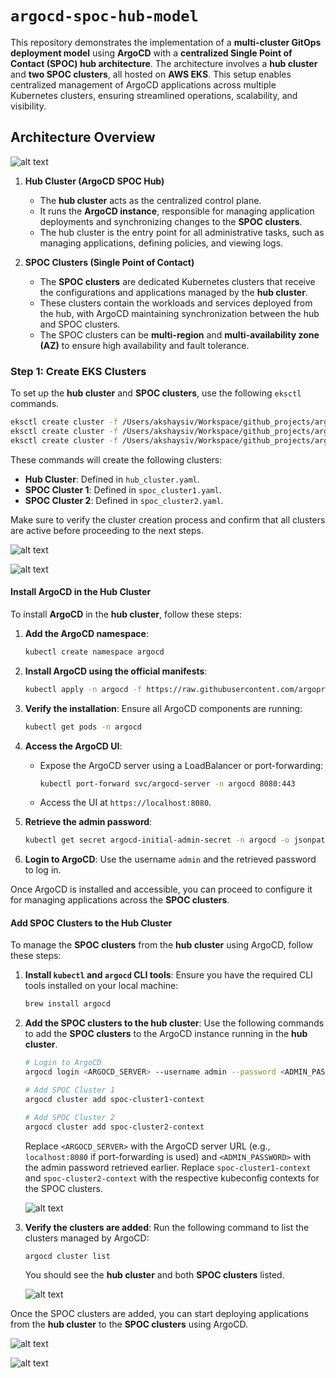 # `argocd-spoc-hub-model`

This repository demonstrates the implementation of a **multi-cluster GitOps deployment model** using **ArgoCD** with a **centralized Single Point of Contact (SPOC) hub architecture**. The architecture involves a **hub cluster** and **two SPOC clusters**, all hosted on **AWS EKS**. This setup enables centralized management of ArgoCD applications across multiple Kubernetes clusters, ensuring streamlined operations, scalability, and visibility.

## Architecture Overview

![alt text](images/image.png)

1. **Hub Cluster (ArgoCD SPOC Hub)**
   - The **hub cluster** acts as the centralized control plane.
   - It runs the **ArgoCD instance**, responsible for managing application deployments and synchronizing changes to the **SPOC clusters**.
   - The hub cluster is the entry point for all administrative tasks, such as managing applications, defining policies, and viewing logs.
   
2. **SPOC Clusters (Single Point of Contact)**
   - The **SPOC clusters** are dedicated Kubernetes clusters that receive the configurations and applications managed by the **hub cluster**.
   - These clusters contain the workloads and services deployed from the hub, with ArgoCD maintaining synchronization between the hub and SPOC clusters.
   - The SPOC clusters can be **multi-region** and **multi-availability zone (AZ)** to ensure high availability and fault tolerance.



### Step 1: Create EKS Clusters

To set up the **hub cluster** and **SPOC clusters**, use the following `eksctl` commands.

```bash
eksctl create cluster -f /Users/akshaysiv/Workspace/github_projects/argocd-spoc-hub-model/eks/hub_cluster.yaml
eksctl create cluster -f /Users/akshaysiv/Workspace/github_projects/argocd-spoc-hub-model/eks/spoc_cluster1.yaml
eksctl create cluster -f /Users/akshaysiv/Workspace/github_projects/argocd-spoc-hub-model/eks/spoc_cluster2.yaml
```

These commands will create the following clusters:
- **Hub Cluster**: Defined in `hub_cluster.yaml`.
- **SPOC Cluster 1**: Defined in `spoc_cluster1.yaml`.
- **SPOC Cluster 2**: Defined in `spoc_cluster2.yaml`.

Make sure to verify the cluster creation process and confirm that all clusters are active before proceeding to the next steps.

![alt text](images/ekscluster.png)

![alt text](images/ec2machines.png)


#### Install ArgoCD in the Hub Cluster

To install **ArgoCD** in the **hub cluster**, follow these steps:

1. **Add the ArgoCD namespace**:
    ```bash
    kubectl create namespace argocd
    ```

2. **Install ArgoCD using the official manifests**:
    ```bash
    kubectl apply -n argocd -f https://raw.githubusercontent.com/argoproj/argo-cd/stable/manifests/install.yaml
    ```

3. **Verify the installation**:
    Ensure all ArgoCD components are running:
    ```bash
    kubectl get pods -n argocd
    ```

4. **Access the ArgoCD UI**:
    - Expose the ArgoCD server using a LoadBalancer or port-forwarding:
      ```bash
      kubectl port-forward svc/argocd-server -n argocd 8080:443
      ```
    - Access the UI at `https://localhost:8080`.

5. **Retrieve the admin password**:
    ```bash
    kubectl get secret argocd-initial-admin-secret -n argocd -o jsonpath="{.data.password}" | base64 -d
    ```

6. **Login to ArgoCD**:
    Use the username `admin` and the retrieved password to log in.

Once ArgoCD is installed and accessible, you can proceed to configure it for managing applications across the **SPOC clusters**.

#### Add SPOC Clusters to the Hub Cluster

To manage the **SPOC clusters** from the **hub cluster** using ArgoCD, follow these steps:

1. **Install `kubectl` and `argocd` CLI tools**:
    Ensure you have the required CLI tools installed on your local machine:
    ```bash
    brew install argocd
    ```

2. **Add the SPOC clusters to the hub cluster**:
    Use the following commands to add the **SPOC clusters** to the ArgoCD instance running in the **hub cluster**.

    ```bash
    # Login to ArgoCD
    argocd login <ARGOCD_SERVER> --username admin --password <ADMIN_PASSWORD> --insecure

    # Add SPOC Cluster 1
    argocd cluster add spoc-cluster1-context

    # Add SPOC Cluster 2
    argocd cluster add spoc-cluster2-context
    ```

    Replace `<ARGOCD_SERVER>` with the ArgoCD server URL (e.g., `localhost:8080` if port-forwarding is used) and `<ADMIN_PASSWORD>` with the admin password retrieved earlier. Replace `spoc-cluster1-context` and `spoc-cluster2-context` with the respective kubeconfig contexts for the SPOC clusters.

    ![alt text](images/addcluster.png)

3. **Verify the clusters are added**:
    Run the following command to list the clusters managed by ArgoCD:
    ```bash
    argocd cluster list
    ```
    You should see the **hub cluster** and both **SPOC clusters** listed.

    ![alt text](images/clusterList.png)

Once the SPOC clusters are added, you can start deploying applications from the **hub cluster** to the **SPOC clusters** using ArgoCD.


![alt text](images/argocdApplication.png)

![alt text](images/argocdspoc1.png)